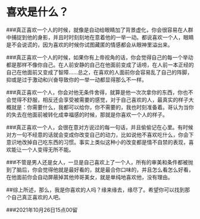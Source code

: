 # 喜欢是什么？

###真正喜欢一个人的时候，就像是自动给眼睛加了背景虚化，你会很容易在人群中捕捉到他的身影，并且时时刻刻地在意着他的一举一动。都说喜欢一个人，眼睛是不会说谎的，因为喜欢的时候你试图藏匿的情感都会从眼神里溢出来。

###真正喜欢一个人的时候，如果你有上帝视角的话，你会觉得自己的每一个举动都是那样不像你自己。在人前安静的自己在他面前变成了话唠，在人前一本正经的自己在他面前又变成了智障……总之，在喜欢的人面前你会容易乱了自己的阵脚，抑或是过于激动和兴奋导致你的一举一动都显得那么不一样。

###真正喜欢一个人，你会对他无条件舍得，就算是他一次次拿你的东西，你也不会觉得不舒服，相反还会享受被需要的感觉，对于自己喜欢的人，最真实的样子大概就是：你需要什么，我都可以给你，你不需要的，我也时刻准备着。哥认为当你的失去在他面前被转化成幸福感的时候，那就是你喜欢一个人的样子。

###真正喜欢一个人，会很在意对方说过的每一句话，并且偷偷记在心里。有时候对方一句不经意的话就会变成你改变自己的动力，比如说他不喜欢吃什么，你会下意识地改掉自己吃东西的习惯。事实上类似这种小的改变都是情不自禁的表现，喜欢能让一个人变得无所不能。

###不管是男人还是女人，一旦是自己喜欢上了一个人，所有的审美和条件都被抛到了脑后，你会觉得他就是最好看的，就是最合你口味的，并且怎么看怎么好看，在他面前你会自动屏蔽掉其他帅哥美女，就是单纯地喜欢他，没有理由。

##综上所述，那么，我是你喜欢的人吗？缘来缘去，缘尽了。希望你可以找到那个自己真正喜欢的人吧。

###2021年10月26日15点00留
